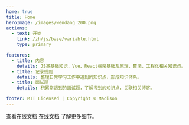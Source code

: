 ```yaml
---
home: true
title: Home
heroImage: /images/wendang_200.png
actions:
  - text: 开始
    link: /zh/js/base/variable.html
    type: primary

features:
  - title: 内容
    details: JS基基础知识，Vue、React框架基础及原理，算法，工程化相关知识点。
  - title: 记录规则
    details: 整理日常学习工作中遇到的知识点，形成知识体系。
  - title: 面试题
    details: 积累常遇到的面试题，了解考到的知识点，关联相关博客。

footer: MIT Licensed | Copyright © Madison
---
```


查看在线文档 [在线文档][default-theme-home] 了解更多细节。

[default-theme-home]: https://695790456zzn.github.io/docs/
